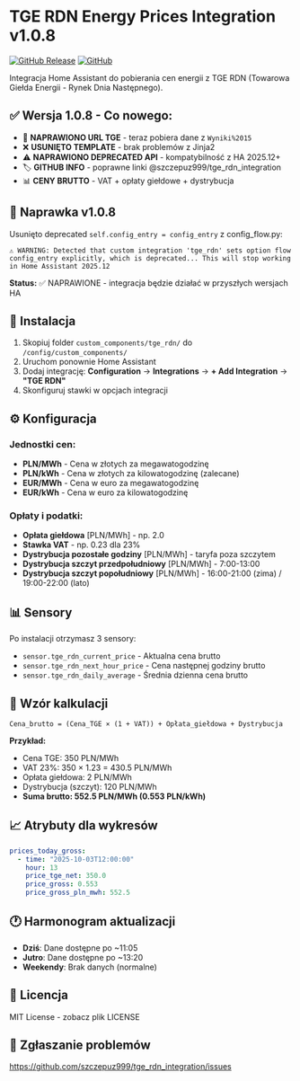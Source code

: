 # TGE RDN Energy Prices Integration v1.0.8

[![GitHub Release](https://img.shields.io/github/release/szczepuz999/tge_rdn_integration.svg?style=flat-square)](https://github.com/szczepuz999/tge_rdn_integration/releases)
[![GitHub](https://img.shields.io/github/license/szczepuz999/tge_rdn_integration.svg?style=flat-square)](LICENSE)

Integracja Home Assistant do pobierania cen energii z TGE RDN (Towarowa Giełda Energii - Rynek Dnia Następnego).

## ✅ Wersja 1.0.8 - Co nowego:

- 🔧 **NAPRAWIONO URL TGE** - teraz pobiera dane z `Wyniki%2015`
- ❌ **USUNIĘTO TEMPLATE** - brak problemów z Jinja2
- ⚠️ **NAPRAWIONO DEPRECATED API** - kompatybilność z HA 2025.12+
- 🏷️ **GITHUB INFO** - poprawne linki @szczepuz999/tge_rdn_integration
- 📊 **CENY BRUTTO** - VAT + opłaty giełdowe + dystrybucja

## 🔧 Naprawka v1.0.8

Usunięto deprecated `self.config_entry = config_entry` z config_flow.py:
```
⚠️ WARNING: Detected that custom integration 'tge_rdn' sets option flow config_entry explicitly, which is deprecated... This will stop working in Home Assistant 2025.12
```

**Status:** ✅ NAPRAWIONE - integracja będzie działać w przyszłych wersjach HA

## 🚀 Instalacja

1. Skopiuj folder `custom_components/tge_rdn/` do `/config/custom_components/`
2. Uruchom ponownie Home Assistant  
3. Dodaj integrację: **Configuration** → **Integrations** → **+ Add Integration** → **"TGE RDN"**
4. Skonfiguruj stawki w opcjach integracji

## ⚙️ Konfiguracja

### Jednostki cen:
- **PLN/MWh** - Cena w złotych za megawatogodzinę
- **PLN/kWh** - Cena w złotych za kilowatogodzinę (zalecane)
- **EUR/MWh** - Cena w euro za megawatogodzinę
- **EUR/kWh** - Cena w euro za kilowatogodzinę

### Opłaty i podatki:
- **Opłata giełdowa** [PLN/MWh] - np. 2.0
- **Stawka VAT** - np. 0.23 dla 23%
- **Dystrybucja pozostałe godziny** [PLN/MWh] - taryfa poza szczytem
- **Dystrybucja szczyt przedpołudniowy** [PLN/MWh] - 7:00-13:00
- **Dystrybucja szczyt popołudniowy** [PLN/MWh] - 16:00-21:00 (zima) / 19:00-22:00 (lato)

## 📊 Sensory

Po instalacji otrzymasz 3 sensory:

- `sensor.tge_rdn_current_price` - Aktualna cena brutto
- `sensor.tge_rdn_next_hour_price` - Cena następnej godziny brutto  
- `sensor.tge_rdn_daily_average` - Średnia dzienna cena brutto

## 🧮 Wzór kalkulacji

```
Cena_brutto = (Cena_TGE × (1 + VAT)) + Opłata_giełdowa + Dystrybucja
```

**Przykład:**
- Cena TGE: 350 PLN/MWh
- VAT 23%: 350 × 1.23 = 430.5 PLN/MWh
- Opłata giełdowa: 2 PLN/MWh
- Dystrybucja (szczyt): 120 PLN/MWh
- **Suma brutto: 552.5 PLN/MWh (0.553 PLN/kWh)**

## 📈 Atrybuty dla wykresów

```yaml
prices_today_gross:
  - time: "2025-10-03T12:00:00"
    hour: 13
    price_tge_net: 350.0
    price_gross: 0.553
    price_gross_pln_mwh: 552.5
```

## 🕐 Harmonogram aktualizacji

- **Dziś**: Dane dostępne po ~11:05
- **Jutro**: Dane dostępne po ~13:20  
- **Weekendy**: Brak danych (normalne)

## 📄 Licencja

MIT License - zobacz plik LICENSE

## 🐛 Zgłaszanie problemów

https://github.com/szczepuz999/tge_rdn_integration/issues
